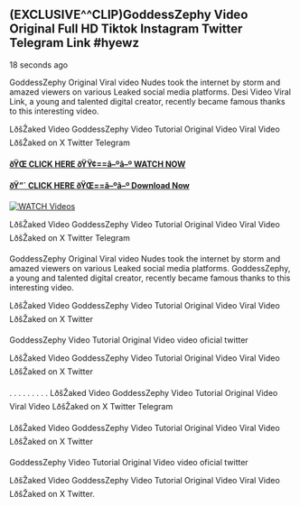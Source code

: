 ## (EXCLUSIVE^^CLIP)GoddessZephy Video Original Full HD Tiktok Instagram Twitter Telegram Link #hyewz

18 seconds ago

GoddessZephy Original Viral video Nudes took the internet by storm and amazed viewers on various Leaked social media platforms. Desi Video Viral Link, a young and talented digital creator, recently became famous thanks to this interesting video.

LðšŽaked Video GoddessZephy Video Tutorial Original Video Viral Video LðšŽaked on X Twitter Telegram

**[ðŸŒ CLICK HERE ðŸŸ¢==â–ºâ–º WATCH NOW](https://clips-mediaa.blogspot.com/2025/02/video-viral-download.html)**

**[ðŸ”´ CLICK HERE ðŸŒ==â–ºâ–º Download Now](https://clips-mediaa.blogspot.com/2025/02/video-viral-download.html)**

[![WATCH Videos](https://i.imgur.com/dJHk4Zq.gif)](https://clips-mediaa.blogspot.com/2025/02/video-viral-download.html)

LðšŽaked Video GoddessZephy Video Tutorial Original Video Viral Video LðšŽaked on X Twitter Telegram

GoddessZephy Original Viral video Nudes took the internet by storm and amazed viewers on various Leaked social media platforms. GoddessZephy, a young and talented digital creator, recently became famous thanks to this interesting video.

LðšŽaked Video GoddessZephy Video Tutorial Original Video Viral Video LðšŽaked on X Twitter

GoddessZephy Video Tutorial Original Video video oficial twitter

LðšŽaked Video GoddessZephy Video Tutorial Original Video Viral Video LðšŽaked on X Twitter

. . . . . . . . . LðšŽaked Video GoddessZephy Video Tutorial Original Video Viral Video LðšŽaked on X Twitter Telegram

LðšŽaked Video GoddessZephy Video Tutorial Original Video Viral Video LðšŽaked on X Twitter

GoddessZephy Video Tutorial Original Video video oficial twitter

LðšŽaked Video GoddessZephy Video Tutorial Original Video Viral Video LðšŽaked on X Twitter.